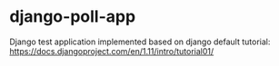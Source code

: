 django-poll-app
==========

Django test application implemented based on django default tutorial:
https://docs.djangoproject.com/en/1.11/intro/tutorial01/

